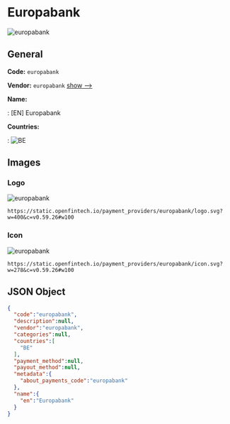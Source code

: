 
# Europabank 
![europabank](https://static.openfintech.io/payment_providers/europabank/logo.svg?w=400&c=v0.59.26#w100)  

## General 
 
**Code:** `europabank` 
 
**Vendor:** `europabank` [show -->](/vendors/europabank/) 
 
**Name:** 
 
:	[EN] Europabank 
 
 
**Countries:** 
 
:	![BE](https://cdnjs.cloudflare.com/ajax/libs/flag-icon-css/3.3.0/flags/4x3/be.svg#w24)  

## Images 

### Logo 
 
![europabank](https://static.openfintech.io/payment_providers/europabank/logo.svg?w=400&c=v0.59.26#w100)  

```
https://static.openfintech.io/payment_providers/europabank/logo.svg?w=400&c=v0.59.26#w100
```  

### Icon 
 
![europabank](https://static.openfintech.io/payment_providers/europabank/icon.svg?w=278&c=v0.59.26#w100)  

```
https://static.openfintech.io/payment_providers/europabank/icon.svg?w=278&c=v0.59.26#w100
```  

## JSON Object 

```json
{
  "code":"europabank",
  "description":null,
  "vendor":"europabank",
  "categories":null,
  "countries":[
    "BE"
  ],
  "payment_method":null,
  "payout_method":null,
  "metadata":{
    "about_payments_code":"europabank"
  },
  "name":{
    "en":"Europabank"
  }
}
```  
